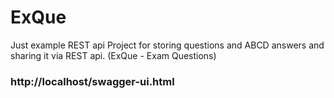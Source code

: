 # ExQue
Just example REST api
Project for storing questions and ABCD answers and sharing it via REST api. (ExQue - Exam Questions)

<a><h3>http://localhost/swagger-ui.html</h3></a>
